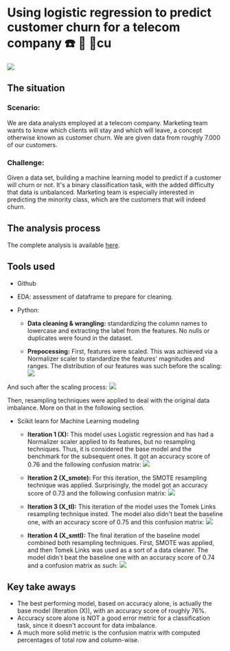 # Using logistic regression to predict customer churn for a telecom company :telephone: :walking: :arrows_counterclockwise:cu

![](images/customer_churn.png)

## The situation
### Scenario:
We are data analysts employed at a telecom company. Marketing team wants to know which clients will stay and which will leave, a concept otherwise known as customer churn. We are given data from roughly 7.000 of our customers.


### Challenge:
Given a data set, building a machine learning model to predict if a customer will churn or not. It's a binary classification task, with the added difficulty that data is unbalanced. Marketing team is especially interested in predicting the minority class, which are the customers that will indeed churn.


## The analysis process
The complete analysis is available [here](final_code/customer_churn.ipynb).


## Tools used
* Github

* EDA: assessment of dataframe to prepare for cleaning.

* Python:

   * **Data cleaning & wrangling:** standardizing the column names to lowercase and extracting the label from the features. No nulls or duplicates were found in the dataset.

   * **Prepocessing:**
First, features were scaled. This was achieved via a Normalizer scaler to standardize the features' magnitudes and ranges. The distribution of our features was such before the scaling:
![](images/before.png)

And such after the scaling process:
![](images/after.png)

Then, resampling techniques were applied to deal with the original data imbalance. More on that in the following section.


* Scikit learn for Machine Learning modeling

  * **Iteration 1 (X):** This model uses Logistic regression and has had a Normalizer scaler applied to its features, but no resampling techniques. Thus, it is considered the base model and the benchmark for the subsequent ones. It got an accuracy score of 0.76 and the following confusion matrix:
![](images/logistic.png)

  * **Iteration 2 (X_smote):** For this iteration, the SMOTE resampling technique was applied. Surprisingly, the model got an accuracy score of 0.73 and the following confusion matrix:
![](images/smote.png)

  * **Iteration 3 (X_tl):** This iteration of the model uses the Tomek Links resampling technique insted. The model also didn't beat the baseline one, with an accuracy score of 0.75 and this confusion matrix:
![](images/tomek.png)

  * **Iteration 4 (X_smtl):** The final iteration of the baseline model combined both resampling techniques. First, SMOTE was applied, and then Tomek Links was used as a sort of a data cleaner. The model didn't beat the baseline one with an accuracy score of 0.74 and a confusion matrix as such:
![](images/smote_tomek.png)

## Key take aways
- The best performing model, based on accuracy alone, is actually the base model (Iteration (X)), with an accuracy score of roughly 76%.
- Accuracy score alone is NOT a good error metric for a classification task, since it doesn't account for data imbalance.
- A much more solid metric is the confusion matrix with computed percentages of total row and column-wise.

